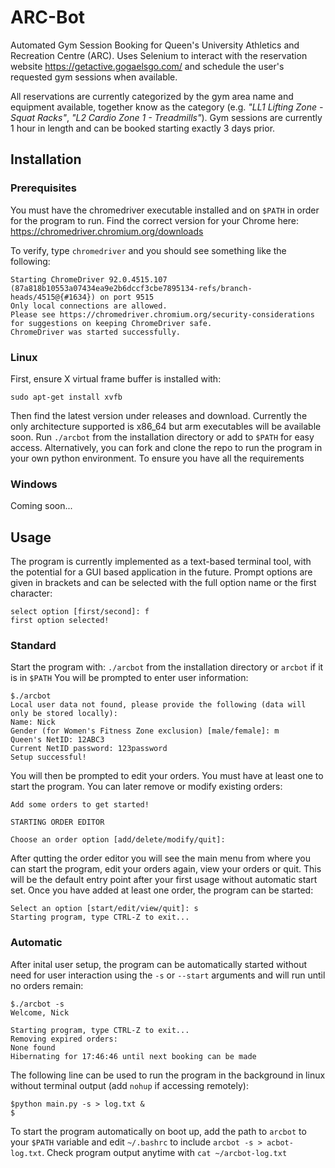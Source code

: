 # ARC-Bot
Automated Gym Session Booking for Queen's University Athletics and Recreation Centre (ARC). Uses Selenium to interact with the reservation website https://getactive.gogaelsgo.com/ and schedule the user's requested gym sessions when available. 

All reservations are currently categorized by the gym area name and equipment available, together know as the category (e.g. *"LL1 Lifting Zone - Squat Racks"*, *"L2 Cardio Zone 1 - Treadmills"*). Gym sessions are currently 1 hour in length and can be booked starting exactly 3 days prior.

## Installation
### Prerequisites
You must have the chromedriver executable installed and on `$PATH` in order for the program to run. Find the correct version for your Chrome here: https://chromedriver.chromium.org/downloads

To verify, type `chromedriver` and you should see something like the following:
```
Starting ChromeDriver 92.0.4515.107 (87a818b10553a07434ea9e2b6dccf3cbe7895134-refs/branch-heads/4515@{#1634}) on port 9515
Only local connections are allowed.
Please see https://chromedriver.chromium.org/security-considerations for suggestions on keeping ChromeDriver safe.
ChromeDriver was started successfully.
```
### **Linux**
First, ensure X virtual frame buffer is installed with:
```
sudo apt-get install xvfb
```
Then find the latest version under releases and download. Currently the only architecture supported is x86_64 but arm executables will be available soon. Run `./arcbot` from the installation directory or add to `$PATH` for easy access. Alternatively, you can fork and clone the repo to run the program in your own python environment. To ensure you have all the requirements
### **Windows**
Coming soon...
## Usage
The program is currently implemented as a text-based terminal tool, with the potential for a GUI based application in the future. Prompt options are given in brackets and can be selected with the full option name or the first character:
```
select option [first/second]: f
first option selected!
```
### Standard
Start the program with: `./arcbot` from the installation directory or `arcbot` if it is in `$PATH`
You will be prompted to enter user information:
```
$./arcbot
Local user data not found, please provide the following (data will only be stored locally):
Name: Nick
Gender (for Women's Fitness Zone exclusion) [male/female]: m
Queen's NetID: 12ABC3
Current NetID password: 123password
Setup successful!
```
You will then be prompted to edit your orders. You must have at least one to start the program. You can later remove or modify existing orders:
```
Add some orders to get started!

STARTING ORDER EDITOR

Choose an order option [add/delete/modify/quit]: 
```
After qutting the order editor you will see the main menu from where you can start the program, edit your orders again, view your orders or quit. This will be the default entry point after your first usage without automatic start set. Once you have added at least one order, the program can be started:
```
Select an option [start/edit/view/quit]: s
Starting program, type CTRL-Z to exit...
```
### Automatic
After inital user setup, the program can be automatically started without need for user interaction using the `-s` or `--start` arguments and will run until no orders remain:
```
$./arcbot -s
Welcome, Nick

Starting program, type CTRL-Z to exit...
Removing expired orders:
None found
Hibernating for 17:46:46 until next booking can be made
```
The following line can be used to run the program in the background in linux without terminal output (add `nohup` if accessing remotely):
```
$python main.py -s > log.txt &
$
```
To start the program automatically on boot up, add the path to `arcbot` to your `$PATH` variable and edit `~/.bashrc` to include `arcbot -s > acbot-log.txt`. Check program output anytime with `cat ~/arcbot-log.txt`

